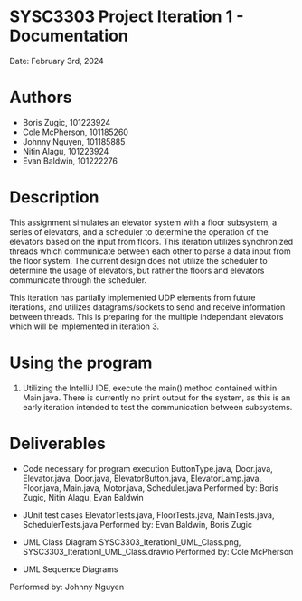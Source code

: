 # SYSC3303 Project Iteration 1 - Documentation
Date: February 3rd, 2024

# Authors
  - Boris Zugic,    101223924
  - Cole McPherson, 101185260
  - Johnny Nguyen,  101185885
  - Nitin Alagu,    101223924
  - Evan Baldwin,   101222276

# Description
This assignment simulates an elevator system with a floor subsystem, a series of elevators, and a scheduler to determine
the operation of the elevators based on the input from floors. This iteration utilizes synchronized threads which communicate
between each other to parse a data input from the floor system. The current design does not utilize the scheduler to determine
the usage of elevators, but rather the floors and elevators communicate through the scheduler. 

This iteration has partially implemented UDP elements from future iterations, and utilizes datagrams/sockets to send and receive
information between threads. This is preparing for the multiple independant elevators which will be implemented in iteration 3. 

# Using the program
1) Utilizing the IntelliJ IDE, execute the main() method contained within Main.java.
There is currently no print output for the system, as this is an early iteration
intended to test the communication between subsystems.

# Deliverables
  - Code necessary for program execution
    ButtonType.java, Door.java, Elevator.java, Door.java, ElevatorButton.java, ElevatorLamp.java,
    Floor.java, Main.java, Motor.java, Scheduler.java
  Performed by: Boris Zugic, Nitin Alagu, Evan Baldwin

  - JUnit test cases
    ElevatorTests.java, FloorTests.java, MainTests.java, SchedulerTests.java
  Performed by: Evan Baldwin, Boris Zugic

  - UML Class Diagram
    SYSC3303_Iteration1_UML_Class.png, SYSC3303_Iteration1_UML_Class.drawio
  Performed by: Cole McPherson

  - UML Sequence Diagrams

  Performed by: Johnny Nguyen

